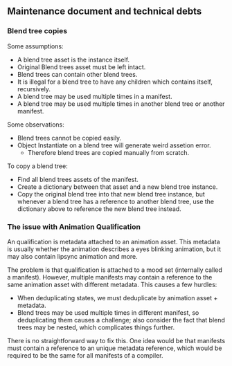 ## Maintenance document and technical debts

### Blend tree copies

Some assumptions:

- A blend tree asset is the instance itself.
- Original Blend trees asset must be left intact.
- Blend trees can contain other blend trees.
- It is illegal for a blend tree to have any children which contains itself, recursively.
- A blend tree may be used multiple times in a manifest.
- A blend tree may be used multiple times in another blend tree or another manifest.

Some observations:

- Blend trees cannot be copied easily.
- Object Instantiate on a blend tree will generate weird assetion error.
  - Therefore blend trees are copied manually from scratch.

To copy a blend tree:

- Find all blend trees assets of the manifest.
- Create a dictionary between that asset and a new blend tree instance.
- Copy the original blend tree into that new blend tree instance, but whenever a blend tree has a reference to another blend tree, use the dictionary above to reference the new blend tree instead.


### The issue with Animation Qualification

An qualification is metadata attached to an animation asset.
This metadata is usually whether the animation describes a eyes blinking animation, but it may also contain lipsync animation and more.

The problem is that qualification is attached to a mood set (internally called a manifest). However, multiple manifests may contain a reference to the same animation asset with different metadata.
This causes a few hurdles:
- When deduplicating states, we must deduplicate by animation asset + metadata.
- Blend trees may be used multiple times in different manifest, so deduplicating them causes a challenge; also consider the fact that blend trees may be nested, which complicates things further.

There is no straightforward way to fix this. One idea would be that manifests must contain a reference to an unique metadata reference, which would be required to be the same for all manifests of a compiler.
